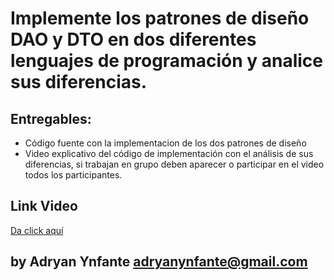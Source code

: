 # Implemente los patrones de diseño DAO y DTO en dos diferentes lenguajes de programación y analice sus diferencias.

## Entregables:

- Código fuente  con la implementacion de los dos patrones de diseño 
- Video explicativo del código de implementación con el análisis de sus diferencias, si trabajan en grupo deben aparecer o participar en el video todos los participantes.

## Link Video
[Da click aquí](https://www.youtube.com/watch?v=fUAh3sfng5Q&ab_channel=Adryanynfante)

## by Adryan Ynfante adryanynfante@gmail.com


